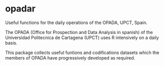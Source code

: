 # opadar
Useful functions for the daily operations of the OPADA, UPCT, Spain.

The OPADA (Office for Prospection and Data Analysis in spanish) of the Universidad Politecnica de Cartagena (UPCT)  uses R intensively on a daily basis.

This package collects useful funtions and codifications datasets which the members of OPADA have progressively developed as required.
